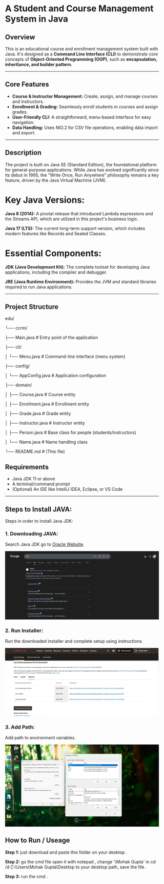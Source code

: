 # A Student and Course Management System in Java

## Overview
This is an educational course and enrollment management system built with Java. It's designed as a **Command Line Interface (CLI)** to demonstrate core concepts of **Object-Oriented Programming (OOP)**, such as **encapsulation, inheritance, and builder pattern.**
 
---

## Core Features
- **Course & Instructor Management:**  Create, assign, and manage courses and instructors.
- **Enrollment & Grading:**  Seamlessly enroll students in courses and assign grades.
- **User-Friendly CLI:**  A straightforward, menu-based interface for easy navigation.
- **Data Handling:**  Uses NIO.2 for CSV file operations, enabling data import and export.

---

## Description 
The project is built on Java SE (Standard Edition), the foundational platform for general-purpose applications. While Java has evolved significantly since its debut in 1995, the "Write Once, Run Anywhere" philosophy remains a key feature, driven by the Java Virtual Machine (JVM).

# Key Java Versions:

**Java 8 (2014):** A pivotal release that introduced Lambda expressions and the Streams API, which are utilized in this project's business logic.

**Java 17 (LTS):** The current long-term support version, which includes modern features like Records and Sealed Classes.

# Essential Components:

**JDK (Java Development Kit):** The complete toolset for developing Java applications, including the compiler and debugger.

**JRE (Java Runtime Environment):** Provides the JVM and standard libraries required to run Java applications.

---
##  Project Structure
edu/

└── ccrm/

├── Main.java # Entry point of the application

├── cli/

│ └── Menu.java # Command-line interface (menu system)

├── config/

│ └── AppConfig.java # Application configuration

├── domain/

│ ├── Course.java # Course entity

│ ├── Enrollment.java # Enrollment entity

│ ├── Grade.java # Grade entity

│ ├── Instructor.java # Instructor entity

│ ├── Person.java # Base class for people (students/instructors)

│ └── Name.java # Name handling class

└── README.md # (This file)

##  Requirements
- Java JDK 11 or above  
- A terminal/command prompt  
- (Optional) An IDE like IntelliJ IDEA, Eclipse, or VS Code  

---
## Steps to Install JAVA:

Steps in order to install Java JDK:

### 1. Downloading JAVA:
Search Java JDK go to [Oracle Website](https://www.oracle.com/java/technologies/downloads/).

![JAVA search](screenshots\JDK.png)

### 2. Run Installer:
Run the downloaded installer and complete setup using instructions.

![JDK download](screenshots\Download.png)

### 3. Add Path:
Add path to environment variables.

![Environment Variable](screenshots\Environment.png)


##  How to Run / Useage
**Step 1:** just download and paste this folder on your desktop .

**Step 2:** go the cmd file open it with notepad ,  change '\Mohak Gupta\' in cd /d C:\Users\Mohak Gupta\Desktop to your desktop path, save the file .

**Step 3:** run the cmd . 
